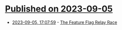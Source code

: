 # [Published on 2023-09-05](index.md)

* [2023-09-05, 17:07:59](https://lobste.rs/s/unrdqi/feature_flag_relay_race) - [The Feature Flag Relay Race](https://blog.flippercloud.io/the-feature-flag-relay-race/)
